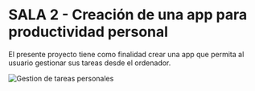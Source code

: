 # SALA 2 - Creación de una app para productividad personal
El presente proyecto tiene como finalidad crear una app que permita al usuario gestionar sus tareas desde el ordenador.

![Gestion de tareas personales](https://ideascale.com/wp-content/uploads/2022/03/Task-Management.png)